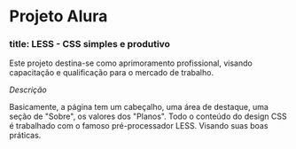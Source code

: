 <h1>Projeto Alura</h1>
<h3>title: LESS - CSS simples e produtivo</h3>
<section>
    <p>
        Este projeto destina-se como aprimoramento profissional, visando capacitação e qualificação para o mercado de trabalho.
    </p>
</section>
<section>
    <em>Descrição</em>
    <p>
        Basicamente, a página tem um cabeçalho, uma área de destaque, uma seção de "Sobre", os valores dos "Planos". Todo o conteúdo do design CSS é trabalhado com o famoso pré-processador LESS. Visando suas boas práticas.
    </p>
</section>